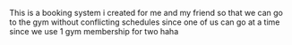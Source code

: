 This is a booking system i created for me and my friend so that we can go to the gym without conflicting schedules since one of us can go at a time since we use 1 gym membership for two haha
